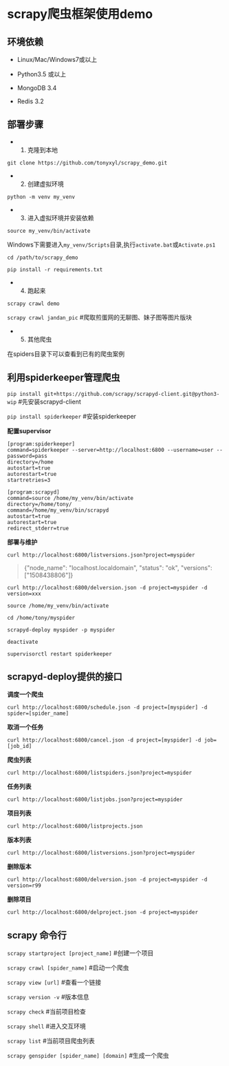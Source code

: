 # scrapy爬虫框架使用demo

## 环境依赖

- Linux/Mac/Windows7或以上

- Python3.5 或以上

- MongoDB 3.4

- Redis 3.2

## 部署步骤

- 1. 克隆到本地

`git clone https://github.com/tonyxyl/scrapy_demo.git`

- 2. 创建虚拟环境

`python -m venv my_venv`

- 3. 进入虚拟环境并安装依赖

`source my_venv/bin/activate`

Windows下需要进入`my_venv/Scripts`目录,执行`activate.bat`或`Activate.ps1`

`cd /path/to/scrapy_demo`

`pip install -r requirements.txt`

- 4. 跑起来

`scrapy crawl demo`

`scrapy crawl jandan_pic`  #爬取煎蛋网的无聊图、妹子图等图片版块

- 5. 其他爬虫

在spiders目录下可以查看到已有的爬虫案例


## 利用spiderkeeper管理爬虫

`pip install git+https://github.com/scrapy/scrapyd-client.git@python3-wip` #先安装scrapyd-client

`pip install spiderkeeper` #安装spiderkeeper

**配置supervisor**

```
[program:spiderkeeper]
command=spiderkeeper --server=http://localhost:6800 --username=user --password=pass
directory=/home
autostart=true
autorestart=true
startretries=3

[program:scrapyd]
command=source /home/my_venv/bin/activate
directory=/home/tony/
command=/home/my_venv/bin/scrapyd
autostart=true
autorestart=true
redirect_stderr=true
```

**部署与维护**

`curl http://localhost:6800/listversions.json?project=myspider`

> {"node_name": "localhost.localdomain", "status": "ok", "versions": ["1508438806"]}

`curl http://localhost:6800/delversion.json -d project=myspider -d version=xxx`

`source /home/my_venv/bin/activate`

`cd /home/tony/myspider`

`scrapyd-deploy myspider -p myspider`

`deactivate`

`supervisorctl restart spiderkeeper`



## scrapyd-deploy提供的接口

**调度一个爬虫**

`curl http://localhost:6800/schedule.json -d project=[myspider] -d spider=[spider_name]`

**取消一个任务**

`curl http://localhost:6800/cancel.json -d project=[myspider] -d job=[job_id]`

**爬虫列表**

`curl http://localhost:6800/listspiders.json?project=myspider`

**任务列表**

`curl http://localhost:6800/listjobs.json?project=myspider`

**项目列表**

`curl http://localhost:6800/listprojects.json`

**版本列表**

`curl http://localhost:6800/listversions.json?project=myspider`

**删除版本**

`curl http://localhost:6800/delversion.json -d project=myspider -d version=r99`

**删除项目**

`curl http://localhost:6800/delproject.json -d project=myspider`



## scrapy 命令行

`scrapy startproject [project_name]` #创建一个项目

`scrapy crawl [spider_name]`  #启动一个爬虫

`scrapy view [url]`  #查看一个链接

`scrapy version -v`  #版本信息

`scrapy check`  #当前项目检查

`scrapy shell` #进入交互环境

`scrapy list`  #当前项目爬虫列表

`scrapy genspider [spider_name] [domain]`  #生成一个爬虫
